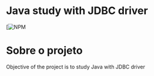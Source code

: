 # Java study with JDBC driver
[![NPM](https://github.com/RodrigoDeOliveiraSilva/demo-dao-jdbc/blob/main/LICENSE)

# Sobre o projeto
Objective of the project is to study Java with JDBC driver

